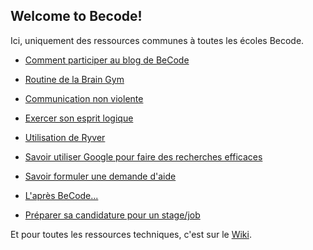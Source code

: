 ## Welcome to Becode!

Ici, uniquement des ressources communes à toutes les écoles Becode. 

- [Comment participer au blog de BeCode](BlogBecode.md)
- [Routine de la Brain Gym](BrainGymRoutine.md)
- [Communication non violente](CommunicationNonViolente.md)
- [Exercer son esprit logique](EspritLogique.md)
- [Utilisation de Ryver](ryver.md)
- [Savoir utiliser Google pour faire des recherches efficaces](UtiliserGoogle.md)
- [Savoir formuler une demande d'aide](ObtenirAide.md)

- [L'après BeCode...](afterbecode.md)
- [Préparer sa candidature pour un stage/job](preparersacandidature.md)

Et pour toutes les ressources techniques, c'est sur le [Wiki](https://github.com/becodeorg/BeCode/wiki).
